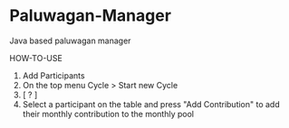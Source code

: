# Paluwagan-Manager
Java based paluwagan manager

HOW-TO-USE
1. Add Participants
2. On the top menu Cycle > Start new Cycle
3. [    ?    ]
4. Select a participant on the table and press "Add Contribution" to add their monthly contribution to the monthly pool
   
